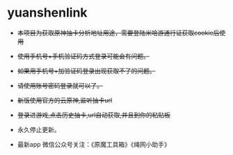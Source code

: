 # yuanshenlink
- ~~本项目为获取原神抽卡分析地址用途，需要登陆米哈游通行证获取cookie后使用~~

- ~~使用手机号+手机验证码方式登录可能会有问题。~~

- ~~如果用手机号+加验证码登录出现获取不了的问题。~~

- ~~请使用账号密码登录就可以了。~~
  
- ~~新版使用官方的云原神,监听抽卡url~~
  
- ~~登录进游戏,点击历史抽卡,url自动获取,并且到你的粘贴板~~
  
- 永久停止更新。
  
- 最新app 微信公众号关注：《原魔工具箱》《绳网小助手》
